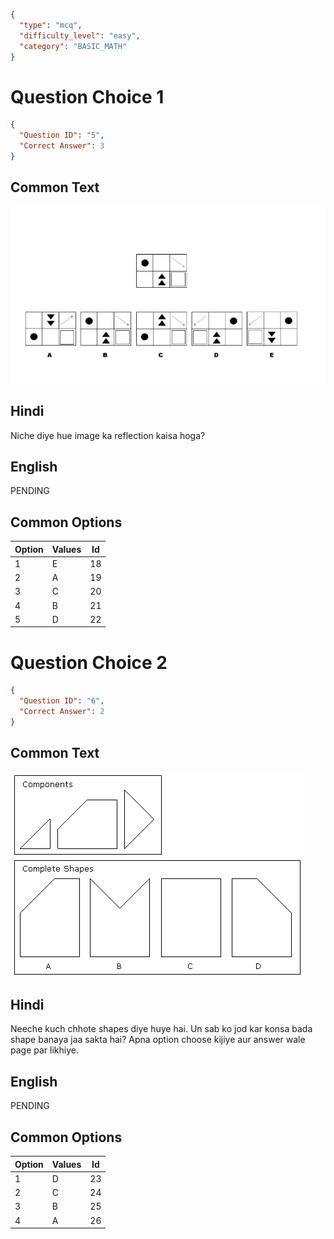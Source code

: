 ```json
{
  "type": "mcq",
  "difficulty_level": "easy",
  "category": "BASIC_MATH"
}
```

# Question Choice 1
```json
{
  "Question ID": "5",
  "Correct Answer": 3
}
```
## Common Text
![](images/question_13/choice1.png)

## Hindi
Niche diye hue image ka reflection kaisa hoga?

## English
PENDING

## Common Options
| Option | Values |Id     |
|:-------|:-------|:-----:|
| 1      | E      |18     |
| 2      | A      |19     |
| 3      | C      |20     |
| 4      | B      |21     |
| 5      | D      |22     |


# Question Choice 2
```json
{
  "Question ID": "6",
  "Correct Answer": 2
}
```

## Common Text
![](images/question_13/choice2.gif)

## Hindi
Neeche kuch chhote shapes diye huye hai. Un sab ko jod kar konsa bada shape banaya jaa sakta hai? Apna option choose kijiye aur answer wale page par likhiye.

## English
PENDING

## Common Options
| Option | Values |Id     |
|:-------|:-------|:-----:|
| 1      | D      |23     |
| 2      | C      |24     |
| 3      | B      |25     |
| 4      | A      |26     |
